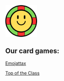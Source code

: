<img src="smiley cards.png" alt="logo" width="100" height="100">

## Our card games:
<a href="/emojattax">Emojattax</a>

<a href="/topoftheclass">Top of the Class</a>
